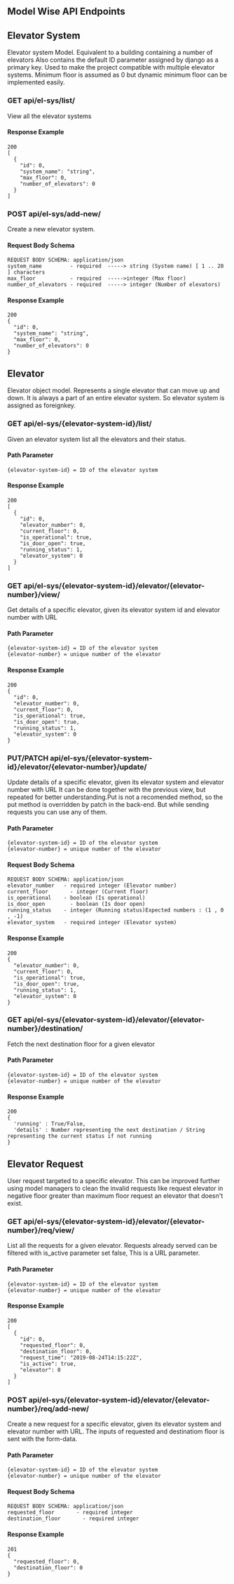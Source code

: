 ## Model Wise API Endpoints

## Elevator System

Elevator system Model. Equivalent to a building containing a number of elevators Also contains the default ID parameter assigned by django as a primary key. Used to make the project compatible with multiple elevator systems. Minimum floor is assumed as 0 but dynamic minimum floor can be implemented easily.


### GET api/el-sys/list/ 
View all the elevator systems

#### Response Example
```
200
[
  {
    "id": 0,
    "system_name": "string",
    "max_floor": 0,
    "number_of_elevators": 0
  }
]
```


### POST api/el-sys/add-new/
Create a new elevator system.

#### Request Body Schema
```
REQUEST BODY SCHEMA: application/json
system_name         - required  -----> string (System name) [ 1 .. 20 ] characters
max_floor           - required  ----->integer (Max floor)
number_of_elevators - required  -----> integer (Number of elevators)
```

#### Response Example
```
200
{
  "id": 0,
  "system_name": "string",
  "max_floor": 0,
  "number_of_elevators": 0
}
```

## Elevator
Elevator object model. Represents a single elevator that can move up and down. It is always a part of an entire elevator system. So elevator system is assigned as foreignkey.

### GET api/el-sys/{elevator-system-id}/list/
Given an elevator system list all the elevators and their status.

#### Path Parameter
```
{elevator-system-id} = ID of the elevator system
```

#### Response Example
```
200
[
  {
    "id": 0,
    "elevator_number": 0,
    "current_floor": 0,
    "is_operational": true,
    "is_door_open": true,
    "running_status": 1,
    "elevator_system": 0
  }
]

```

### GET api/el-sys/{elevator-system-id}/elevator/{elevator-number}/view/
Get details of a specific elevator, given its elevator system id and elevator number with URL

#### Path Parameter
```
{elevator-system-id} = ID of the elevator system
{elevator-number} = unique number of the elevator
```

#### Response Example
```
200
{
  "id": 0,
  "elevator_number": 0,
  "current_floor": 0,
  "is_operational": true,
  "is_door_open": true,
  "running_status": 1,
  "elevator_system": 0
}

```

### PUT/PATCH api/el-sys/{elevator-system-id}/elevator/{elevator-number}/update/
Update details of a specific elevator, given its elevator system and elevator number with URL It can be done together with the previous view, but repeated for better understanding.Put is not a recomended method, so the put method is overridden by patch in the back-end. But while sending requests you can use any of them.

#### Path Parameter
```
{elevator-system-id} = ID of the elevator system
{elevator-number} = unique number of the elevator
```
#### Request Body Schema
```
REQUEST BODY SCHEMA: application/json
elevator_number   - required integer (Elevator number)
current_floor	    - integer (Current floor)
is_operational	  - boolean (Is operational)
is_door_open	    - boolean (Is door open)
running_status	  - integer (Running status)Expected numbers : (1 , 0 , -1)
elevator_system   - required integer (Elevator system)
```
#### Response Example
```
200
{
  "elevator_number": 0,
  "current_floor": 0,
  "is_operational": true,
  "is_door_open": true,
  "running_status": 1,
  "elevator_system": 0
}
```

### GET api/el-sys/{elevator-system-id}/elevator/{elevator-number}/destination/
Fetch the next destination floor for a given elevator

#### Path Parameter
```
{elevator-system-id} = ID of the elevator system
{elevator-number} = unique number of the elevator
```

#### Response Example
```
200
{
  'running' : True/False,
  'details' : Number representing the next destination / String representing the current status if not running
}

```

## Elevator Request
User request targeted to a specific elevator. This can be improved further using model managers  to clean the invalid requests like request elevator in negative floor greater than maximum floor request an elevator that doesn't exist.

### GET api/el-sys/{elevator-system-id}/elevator/{elevator-number}/req/view/
List all the requests for a given elevator. Requests already served can be filtered with is_active parameter set false, This is a URL parameter.

#### Path Parameter
```
{elevator-system-id} = ID of the elevator system
{elevator-number} = unique number of the elevator
```

#### Response Example
```
200
[
  {
    "id": 0,
    "requested_floor": 0,
    "destination_floor": 0,
    "request_time": "2019-08-24T14:15:22Z",
    "is_active": true,
    "elevator": 0
  }
]
```
### POST api/el-sys/{elevator-system-id}/elevator/{elevator-number}/req/add-new/
Create a new request for a specific elevator, given its elevator system and elevator number with URL. The inputs of requested and destinatiom floor is sent with the form-data.

#### Path Parameter
```
{elevator-system-id} = ID of the elevator system
{elevator-number} = unique number of the elevator
```
#### Request Body Schema
```
REQUEST BODY SCHEMA: application/json
requested_floor       - required integer 
destination_floor	    - required integer
```
#### Response Example
```
201
{
  "requested_floor": 0,
  "destination_floor": 0
}
```
